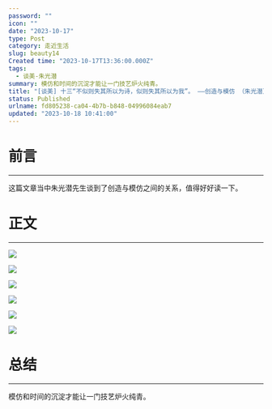 ```yaml
---
password: ""
icon: ""
date: "2023-10-17"
type: Post
category: 走近生活
slug: beauty14
Created time: "2023-10-17T13:36:00.000Z"
tags:
  - 谈美-朱光潜
summary: 模仿和时间的沉淀才能让一门技艺炉火纯青。
title: "[谈美] 十三“不似则失其所以为诗，似则失其所以为我”。 ——创造与模仿 （朱光潜）"
status: Published
urlname: fd805238-ca04-4b7b-b848-04996084eab7
updated: "2023-10-18 10:41:00"
---
```


# 前言

---

这篇文章当中朱光潜先生谈到了创造与模仿之间的关系，值得好好读一下。

# 正文

---

![](https://bu.dusays.com/2023/10/17/652e8e339c8c8.png)

![](https://bu.dusays.com/2023/10/17/652e8e34f121e.png)

![](https://bu.dusays.com/2023/10/17/652e8e363ed12.png)

![](https://bu.dusays.com/2023/10/17/652e8e376c3eb.png)

![](https://bu.dusays.com/2023/10/17/652e8e38ac7a9.png)

![](https://bu.dusays.com/2023/10/17/652e8e3ae931a.png)

# 总结

---

模仿和时间的沉淀才能让一门技艺炉火纯青。
